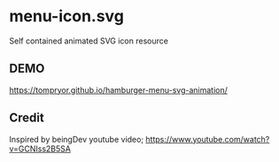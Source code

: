 # menu-icon.svg
Self contained animated SVG icon resource

## DEMO
https://tompryor.github.io/hamburger-menu-svg-animation/

## Credit
Inspired  by beingDev youtube video; https://www.youtube.com/watch?v=GCNIss2B5SA
